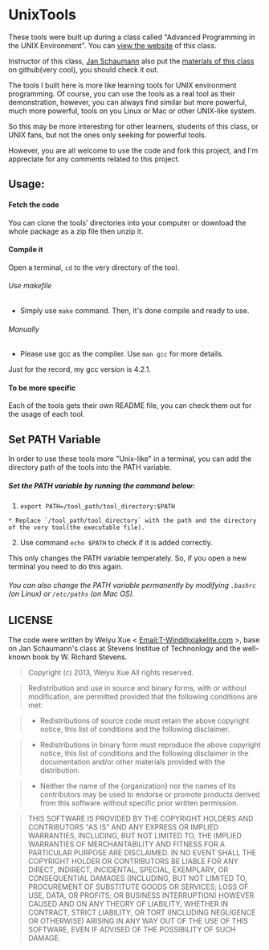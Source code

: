 UnixTools
=========
These tools were built up during a class called "Advanced Programming in the UNIX Environment". You can [view the website](http://www.cs.stevens.edu/~jschauma/631A/) of this class. 

Instructor of this class, [Jan Schaumann](https://github.com/jschauma) also put the [materials of this class](https://github.com/jschauma/cs631apue) on github(very cool), you should check it out.

The tools I built here is more like learning tools for UNIX environment programming. Of course, you can use the tools as a real tool as their demonstration, however, you can always find similar but more powerful, much more powerful, tools on you Linux or Mac or other UNIX-like system.

So this may be more interesting for other learners, students of this class, or UNIX fans, but not the ones only seeking for powerful tools. 

However, you are all welcome to use the code and fork this project, and I'm appreciate for any comments related to this project.


## Usage:

#### Fetch the code
You can clone the tools' directories into your computer or download the whole package as a zip file then unzip it.

#### Compile it
Open a terminal, `cd` to the very directory of the tool.

###### Use makefile
* Simply use `make` command. Then, it's done compile and ready to use.

###### Manually
* Please use gcc as the compiler. Use `man gcc` for more details.

Just for the record, my gcc version is 4.2.1.

#### To be more specific
Each of the tools gets their own README file, you can check them out for the usage of each tool.


## Set PATH Variable

In order to use these tools more "Unix-like" in a terminal, you can add the directory path of the tools into the PATH variable. 

##### Set the PATH variable by running the command below:

  1. `export PATH=/tool_path/tool_directory:$PATH`

    * Replace `/tool_path/tool_directory` with the path and the directory of the very tool(the executable file).

  2. Use command `echo $PATH` to check if it is added correctly.

This only changes the PATH variable temperately. So, if you open a new terminal
you need to do this again. 

###### You can also change the PATH variable permanently by modifying `.bashrc` (on Linux) or `/etc/paths` (on Mac OS).


## LICENSE

The code were written by Weiyu Xue < [Email:T-Wind@xiakelite.com](mailto:T-Wind@xiakelite.com) >, base on Jan Schaumann's class at Stevens Institue of Technonlogy and the well-known book by W. Richard Stevens.

> Copyright (c) 2013, Weiyu Xue
All rights reserved.

> Redistribution and use in source and binary forms, with or without modification,
are permitted provided that the following conditions are met:

  > * Redistributions of source code must retain the above copyright notice, this
  list of conditions and the following disclaimer.

  > * Redistributions in binary form must reproduce the above copyright notice, this
  list of conditions and the following disclaimer in the documentation and/or
  other materials provided with the distribution.

  > * Neither the name of the {organization} nor the names of its
  contributors may be used to endorse or promote products derived from
  this software without specific prior written permission.

> THIS SOFTWARE IS PROVIDED BY THE COPYRIGHT HOLDERS AND CONTRIBUTORS "AS IS" AND
ANY EXPRESS OR IMPLIED WARRANTIES, INCLUDING, BUT NOT LIMITED TO, THE IMPLIED
WARRANTIES OF MERCHANTABILITY AND FITNESS FOR A PARTICULAR PURPOSE ARE
DISCLAIMED. IN NO EVENT SHALL THE COPYRIGHT HOLDER OR CONTRIBUTORS BE LIABLE FOR
ANY DIRECT, INDIRECT, INCIDENTAL, SPECIAL, EXEMPLARY, OR CONSEQUENTIAL DAMAGES
(INCLUDING, BUT NOT LIMITED TO, PROCUREMENT OF SUBSTITUTE GOODS OR SERVICES;
LOSS OF USE, DATA, OR PROFITS; OR BUSINESS INTERRUPTION) HOWEVER CAUSED AND ON
ANY THEORY OF LIABILITY, WHETHER IN CONTRACT, STRICT LIABILITY, OR TORT
(INCLUDING NEGLIGENCE OR OTHERWISE) ARISING IN ANY WAY OUT OF THE USE OF THIS
SOFTWARE, EVEN IF ADVISED OF THE POSSIBILITY OF SUCH DAMAGE.
